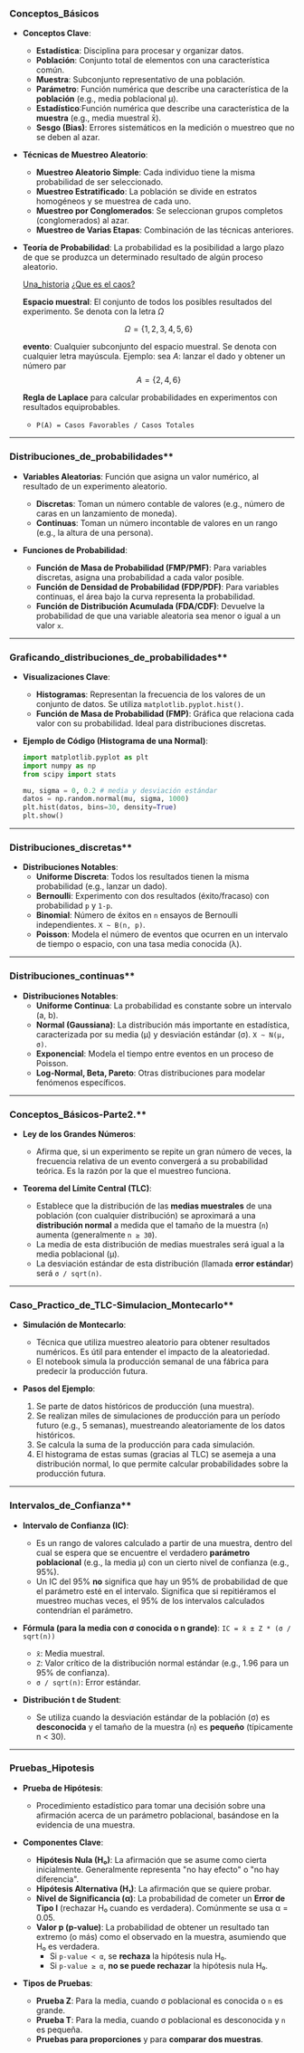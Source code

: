 ### Conceptos\_Básicos

  * **Conceptos Clave**:

      * **Estadística**: Disciplina para procesar y organizar datos.
      * **Población**: Conjunto total de elementos con una característica común.
      * **Muestra**: Subconjunto representativo de una población.
      * **Parámetro**: Función numérica que describe una característica de la **población** (e.g., media poblacional μ).
      * **Estadístico**:Función numérica que describe una característica de la **muestra** (e.g., media muestral x̄).
      * **Sesgo (Bias)**: Errores sistemáticos en la medición o muestreo que no se deben al azar.

  * **Técnicas de Muestreo Aleatorio**:

      * **Muestreo Aleatorio Simple**: Cada individuo tiene la misma probabilidad de ser seleccionado.
      * **Muestreo Estratificado**: La población se divide en estratos homogéneos y se muestrea de cada uno.
      * **Muestreo por Conglomerados**: Se seleccionan grupos completos (conglomerados) al azar.
      * **Muestreo de Varias Etapas**: Combinación de las técnicas anteriores.

  * **Teoría de Probabilidad**:
    La probabilidad es la posibilidad a largo plazo de que se produzca un determinado resultado de algún proceso aleatorio.

    [Una_historia](https://www.bbc.com/mundo/articles/cr7240y4v9jo)
    [¿Que es el caos?](https://www.youtube.com/watch?v=EOvLhZPevm0)

    **Espacio muestral**:
    El conjunto de todos los posibles resultados del experimento. Se denota con la letra $\Omega$

    $$\Omega = \{1, 2, 3, 4, 5, 6\}
    $$

    **evento**:
    Cualquier subconjunto del espacio muestral. Se denota con cualquier letra mayúscula. Ejemplo: sea $A$: lanzar el dado y obtener un número par
    $$
    A = \{2, 4, 6\}
    $$
    
      
    **Regla de Laplace** para calcular probabilidades en experimentos con resultados equiprobables.
      * `P(A) = Casos Favorables / Casos Totales`

-----

### Distribuciones\_de\_probabilidades**

  * **Variables Aleatorias**:
    Función que asigna un valor numérico, al resultado de un experimento aleatorio.

      * **Discretas**: Toman un número contable de valores (e.g., número de caras en un lanzamiento de moneda).
      * **Continuas**: Toman un número incontable de valores en un rango (e.g., la altura de una persona).

  * **Funciones de Probabilidad**:

      * **Función de Masa de Probabilidad (FMP/PMF)**: Para variables discretas, asigna una probabilidad a cada valor posible.
      * **Función de Densidad de Probabilidad (FDP/PDF)**: Para variables continuas, el área bajo la curva representa la probabilidad.
      * **Función de Distribución Acumulada (FDA/CDF)**: Devuelve la probabilidad de que una variable aleatoria sea menor o igual a un valor `x`.

-----

### Graficando\_distribuciones\_de\_probabilidades**


  * **Visualizaciones Clave**:

      * **Histogramas**: Representan la frecuencia de los valores de un conjunto de datos. Se utiliza `matplotlib.pyplot.hist()`.
      * **Función de Masa de Probabilidad (FMP)**: Gráfica que relaciona cada valor con su probabilidad. Ideal para distribuciones discretas.

  * **Ejemplo de Código (Histograma de una Normal)**:

    ```python
    import matplotlib.pyplot as plt
    import numpy as np
    from scipy import stats

    mu, sigma = 0, 0.2 # media y desviación estándar
    datos = np.random.normal(mu, sigma, 1000)
    plt.hist(datos, bins=30, density=True)
    plt.show()
    ```

-----

### Distribuciones\_discretas**

  * **Distribuciones Notables**:
      * **Uniforme Discreta**: Todos los resultados tienen la misma probabilidad (e.g., lanzar un dado).
      * **Bernoulli**: Experimento con dos resultados (éxito/fracaso) con probabilidad `p` y `1-p`.
      * **Binomial**: Número de éxitos en `n` ensayos de Bernoulli independientes. `X ~ B(n, p)`.
      * **Poisson**: Modela el número de eventos que ocurren en un intervalo de tiempo o espacio, con una tasa media conocida (λ).

-----

### Distribuciones\_continuas**

  * **Distribuciones Notables**:
      * **Uniforme Continua**: La probabilidad es constante sobre un intervalo (a, b).
      * **Normal (Gaussiana)**: La distribución más importante en estadística, caracterizada por su media (μ) y desviación estándar (σ). `X ~ N(μ, σ)`.
      * **Exponencial**: Modela el tiempo entre eventos en un proceso de Poisson.
      * **Log-Normal, Beta, Pareto**: Otras distribuciones para modelar fenómenos específicos.

-----

### Conceptos\_Básicos-Parte2.**


  * **Ley de los Grandes Números**:

      * Afirma que, si un experimento se repite un gran número de veces, la frecuencia relativa de un evento convergerá a su probabilidad teórica. Es la razón por la que el muestreo funciona.

  * **Teorema del Límite Central (TLC)**:

      * Establece que la distribución de las **medias muestrales** de una población (con cualquier distribución) se aproximará a una **distribución normal** a medida que el tamaño de la muestra (`n`) aumenta (generalmente `n ≥ 30`).
      * La media de esta distribución de medias muestrales será igual a la media poblacional (μ).
      * La desviación estándar de esta distribución (llamada **error estándar**) será `σ / sqrt(n)`.

-----

### Caso\_Practico\_de\_TLC-Simulacion\_Montecarlo**

  * **Simulación de Montecarlo**:

      * Técnica que utiliza muestreo aleatorio para obtener resultados numéricos. Es útil para entender el impacto de la aleatoriedad.
      * El notebook simula la producción semanal de una fábrica para predecir la producción futura.

  * **Pasos del Ejemplo**:

    1.  Se parte de datos históricos de producción (una muestra).
    2.  Se realizan miles de simulaciones de producción para un período futuro (e.g., 5 semanas), muestreando aleatoriamente de los datos históricos.
    3.  Se calcula la suma de la producción para cada simulación.
    4.  El histograma de estas sumas (gracias al TLC) se asemeja a una distribución normal, lo que permite calcular probabilidades sobre la producción futura.

-----

### Intervalos\_de\_Confianza**

  * **Intervalo de Confianza (IC)**:

      * Es un rango de valores calculado a partir de una muestra, dentro del cual se espera que se encuentre el verdadero **parámetro poblacional** (e.g., la media μ) con un cierto nivel de confianza (e.g., 95%).
      * Un IC del 95% **no** significa que hay un 95% de probabilidad de que el parámetro esté en el intervalo. Significa que si repitiéramos el muestreo muchas veces, el 95% de los intervalos calculados contendrían el parámetro.

  * **Fórmula (para la media con σ conocida o n grande)**:
    `IC = x̄ ± Z * (σ / sqrt(n))`

      * `x̄`: Media muestral.
      * `Z`: Valor crítico de la distribución normal estándar (e.g., 1.96 para un 95% de confianza).
      * `σ / sqrt(n)`: Error estándar.

  * **Distribución t de Student**:

      * Se utiliza cuando la desviación estándar de la población (σ) es **desconocida** y el tamaño de la muestra (`n`) es **pequeño** (típicamente n \< 30).

-----

### **Pruebas\_Hipotesis**


  * **Prueba de Hipótesis**:

      * Procedimiento estadístico para tomar una decisión sobre una afirmación acerca de un parámetro poblacional, basándose en la evidencia de una muestra.

  * **Componentes Clave**:

      * **Hipótesis Nula (H₀)**: La afirmación que se asume como cierta inicialmente. Generalmente representa "no hay efecto" o "no hay diferencia".
      * **Hipótesis Alternativa (H₁)**: La afirmación que se quiere probar.
      * **Nivel de Significancia (α)**: La probabilidad de cometer un **Error de Tipo I** (rechazar H₀ cuando es verdadera). Comúnmente se usa α = 0.05.
      * **Valor p (p-value)**: La probabilidad de obtener un resultado tan extremo (o más) como el observado en la muestra, asumiendo que H₀ es verdadera.
          * Si `p-value < α`, se **rechaza** la hipótesis nula H₀.
          * Si `p-value ≥ α`, **no se puede rechazar** la hipótesis nula H₀.

  * **Tipos de Pruebas**:

      * **Prueba Z**: Para la media, cuando σ poblacional es conocida o `n` es grande.
      * **Prueba T**: Para la media, cuando σ poblacional es desconocida y `n` es pequeña.
      * **Pruebas para proporciones** y para **comparar dos muestras**.
